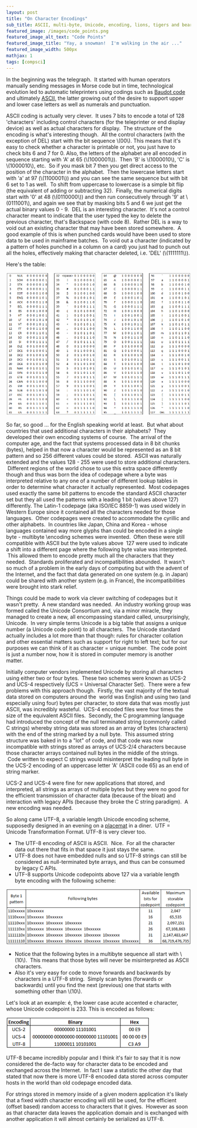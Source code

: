```yaml
---
layout: post
title: "On Character Encodings"
sub_title: ASCII, multi-byte, Unicode, encoding, lions, tigers and bears ... oh my!
featured_image: /images/code_points.png
featured_image_alt_text: "Code Points"
featured_image_title: "Yay, a snowman!  I'm walking in the air ..."
featured_image_width: 500px
mathjax: 1
tags: [compsci]
---
```


In the beginning was the telegraph.  It started with human operators manually sending messages in Morse code but in
time, technological evolution led to automatic teleprinters using codings such as
[Baudot code](http://en.wikipedia.org/wiki/Baudot_code) and ultimately [ASCII](http://en.wikipedia.org/wiki/ASCII), the
latter growing out of the desire to support upper and lower case letters as well as numerals and punctuation.

ASCII coding is actually very clever.  It uses 7 bits to encode a total of 128 'characters' including control characters
(for the teleprinter or end display device) as well as actual characters for display.  The structure of the encoding is
what's interesting though.  All the control characters (with the exception of DEL) start with the bit sequence \\(00\\).
This means that it's easy to check whether a character is printable or not, you just have to check bits 6 and 7 for 0.
Also, the letters of the alphabet are all encoded in sequence starting with 'A' at 65 (\\(1000001\\)).  Then 'B' is
\\(1000010\\), 'C' is \\(1000010\\), etc.  So if you mask bit 7 then you get direct access to the position of the
character in the alphabet.  Then the lowercase letters start with 'a' at 97 (\\(1100001\\)) and you can see the same
sequence but with bit 6 set to 1 as well.  To shift from uppercase to lowercase is a simple bit flip (the equivalent of
adding or subtracting 32).  Finally, the numerical digits start with '0' at 48 (\\(0110000\\)) and then run
consecutively through '9' at \\(0111001\\), and again we see that by masking bits 5 and 6 we just get the actual binary
values 0 - 9.  DEL is an interesting character.  It's not a control character meant to indicate that the user typed the
key to delete the previous character, that's Backspace (with code 8).  Rather DEL is a way to void out an existing
character that may have been stored somewhere.  A good example of this is when punched cards would have been used to
store data to be used in mainframe batches.  To void out a character (indicated by a pattern of holes punched in a
column on a card) you just had to punch out all the holes, effectively making that character deleted, i.e. 'DEL'
(\\(1111111\\)).

Here's the table:

[![ASCII Table](/images/ascii.png)](/images/ascii.png)

So far, so good ... for the English speaking world at least.  But what about countries that used additional characters
in their alphabets?  They developed their own encoding systems of course.  The arrival of the computer age, and the fact
that systems processed data in 8 bit chunks (bytes), helped in that now a character would be represented as an 8 bit
pattern and so 256 different values could be stored.  ASCII was naturally extended and the values 128 - 255 were used to
store additional characters.  Different regions of the world chose to use this extra space differently though and thus
was born the idea of codepage where a byte was interpreted relative to any one of a number of different lookup tables in
order to determine what character it actually represented.  Most codepages used exactly the same bit patterns to encode
the standard ASCII character set but they all used the patterns with a leading 1 bit (values above 127) differently.
The Latin-1 codepage (aka ISO/IEC 8859-1) was used widely in Western Europe since it contained all the characters needed
for those languages.  Other codepages were created to accommodate the cyrillic and other alphabets.  In countries like
Japan, China and Korea - whose languages contained way more glyphs than could be encoded in a single byte - multibyte
\encoding schemes were invented.  Often these were still compatible with ASCII but the byte values above  127 were used
to indicate a shift into a different page where the following byte value was interpreted.  This allowed them to encode
pretty much all the characters that they needed.  Standards proliferated and incompatibilities abounded.  It wasn't so
much of a problem in the early days of computing but with the advent of the Internet, and the fact that data generated
on one system (e.g. in Japan) could be shared with another system (e.g. in France), the incompatibilities were brought
into stark relief.

Things could be made to work via clever switching of codepages but it wasn't pretty.  A new standard was needed.  An
industry working group was formed called the Unicode Consortium and, via a minor miracle, they managed to create a new,
all encompassing standard called, unsurprisingly, Unicode.  In very simple terms Unicode is a big table that assigns a
unique number (a Unicode code point) to all characters.  The Unicode standard actually includes a lot more than that
though: rules for character collation and other essential matters such as support for right to left text; but for our
purposes we can think of it as character = unique number.  The code point is just a number now, how it is stored in
computer memory is another matter.

Initially computer vendors implemented Unicode by storing all characters using either two or four bytes.  These two
schemes were known as UCS-2 and UCS-4 respectively (UCS = Universal Character Set).  There were a few problems with this
approach though.  Firstly, the vast majority of the textual data stored on computers around the  world was English and
using two (and especially using four) bytes per character, to store data that was mostly just ASCII, was incredibly
wasteful.  UCS-4 encoded files were four times the size of the equivalent ASCII files.  Secondly, the C programming
language had introduced the concept of the null terminated string (commonly called C strings) whereby string data was
stored as an array of bytes (characters) with the end of the string marked by a null byte.  This assumed string
structure was baked in to a "lot" of code, and that code was now incompatible with strings stored as arrays of UCS-2/4
characters because those character arrays contained null bytes in the middle of the strings.  Code written to expect C
strings would misinterpret the leading null byte in the UCS-2 encoding of an uppercase letter 'A' (ASCII code 65) as an
end of string marker.

UCS-2 and UCS-4 were fine for new applications that stored, and interpreted, all strings as arrays of multiple bytes but
they were no good for the efficient transmission of character data (because of the bloat) and interaction with legacy
APIs (because they broke the C string paradigm).  A new encoding was needed.

So along came UTF-8, a variable length Unicode encoding scheme, supposedly designed in an evening on a
[placemat](https://www.cl.cam.ac.uk/~mgk25/ucs/utf-8-history.txt) in a diner.  UTF = Unicode Transformation Format.
UTF-8 is very clever too.

* The UTF-8 encoding of ASCII is ASCII.  Nice.  For all the character data out there that fits in that space it just
  stays the same.
* UTF-8 does not have embedded nulls and so UTF-8 strings can still be considered as null-terminated byte arrays, and
  thus can be consumed by legacy C APIs.
* UTF-8 supports Unicode codepoints above 127 via a variable length byte encoding with the following scheme:

[![UTF-8 Encoding](/images/utf8_encoding.png)](/images/utf8_encoding.png)

* Notice that the following bytes in a multibyte sequence all start with \\(10\\).  This means that those bytes will
  never be misinterpreted as ASCII characters.
* Also it's very easy for code to move forwards and backwards by characters in a UTF-8 string.  Simply scan bytes
(forwards or backwards) until you find the next (previous) one that starts with something other than \\(10\\).

Let's look at an example: &#0233;, the lower case acute accented e character, whose Unicode codepoint is 233.  This is
encoded as follows:

[![e acute encodings](/images/e_acute_encodings.png)](/images/e_acute_encodings.png)

UTF-8 became incredibly popular and I think it's fair to say that it is now considered the de-facto way for character
data to be encoded and exchanged across the Internet.  In fact I saw a statistic the other day that stated that now
there is more UTF-8 encoded data stored across computer hosts in the world than old codepage encoded data.

For strings stored in memory inside of a given modern application it's likely that a fixed width character encoding will
still be used, for the efficient (offset based) random access to characters that it gives.  However as soon as that
character data leaves the application domain and is exchanged with another application it will almost certainly be
serialized as UTF-8.
